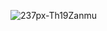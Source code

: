 ![237px-Th19Zanmu](https://github.com/zanmu-nippaku/zanmu-nippaku/assets/170778538/33328425-1b04-4252-a30e-86e94781813c)
